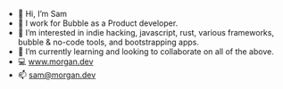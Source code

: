 - 👋 Hi, I’m Sam
- 💼 I work for Bubble as a Product developer.
- 👀 I’m interested in indie hacking, javascript, rust, various frameworks, bubble & no-code tools, and bootstrapping apps.
- 🌱 I’m currently learning and looking to collaborate on all of the above.
- 💻 www.morgan.dev
- 📫 sam@morgan.dev


<!---
sammorgandev/sammorgandev is a ✨ special ✨ repository because its `README.md` (this file) appears on your GitHub profile.
You can click the Preview link to take a look at your changes.
--->

